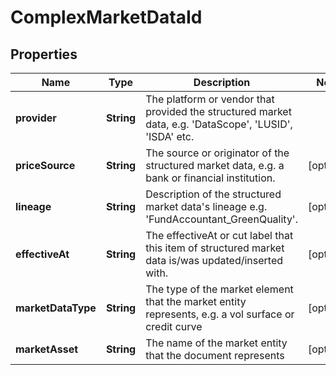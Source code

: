 

# ComplexMarketDataId

## Properties

Name | Type | Description | Notes
------------ | ------------- | ------------- | -------------
**provider** | **String** | The platform or vendor that provided the structured market data, e.g. &#39;DataScope&#39;, &#39;LUSID&#39;, &#39;ISDA&#39; etc. | 
**priceSource** | **String** | The source or originator of the structured market data, e.g. a bank or financial institution. |  [optional]
**lineage** | **String** | Description of the structured market data&#39;s lineage e.g. &#39;FundAccountant_GreenQuality&#39;. |  [optional]
**effectiveAt** | **String** | The effectiveAt or cut label that this item of structured market data is/was updated/inserted with. |  [optional]
**marketDataType** | **String** | The type of the market element that the market entity represents, e.g. a vol surface or credit curve |  [optional]
**marketAsset** | **String** | The name of the market entity that the document represents |  [optional]



